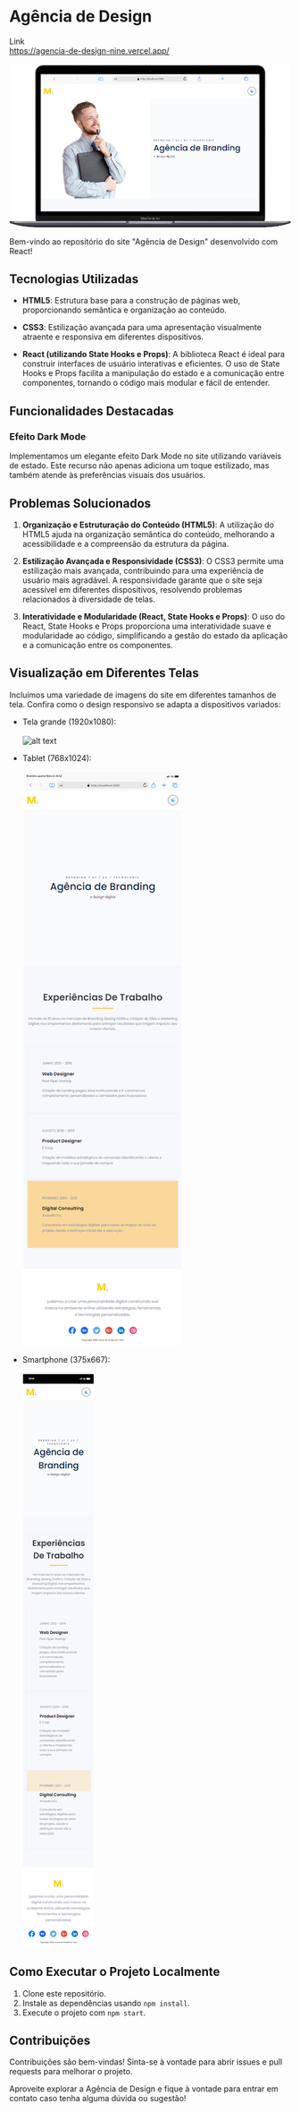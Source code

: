 # Agência de Design

Link <br>
https://agencia-de-design-nine.vercel.app/<br><br>
![alt text](<src/img mobile/mobile (2).png>)


Bem-vindo ao repositório do site "Agência de Design" desenvolvido com React!

## Tecnologias Utilizadas

- **HTML5**: Estrutura base para a construção de páginas web, proporcionando semântica e organização ao conteúdo.

- **CSS3**: Estilização avançada para uma apresentação visualmente atraente e responsiva em diferentes dispositivos.

- **React (utilizando State Hooks e Props)**: A biblioteca React é ideal para construir interfaces de usuário interativas e eficientes. O uso de State Hooks e Props facilita a manipulação do estado e a comunicação entre componentes, tornando o código mais modular e fácil de entender.

## Funcionalidades Destacadas

### Efeito Dark Mode

Implementamos um elegante efeito Dark Mode no site utilizando variáveis de estado. Este recurso não apenas adiciona um toque estilizado, mas também atende às preferências visuais dos usuários.

## Problemas Solucionados

1. **Organização e Estruturação do Conteúdo (HTML5)**: A utilização do HTML5 ajuda na organização semântica do conteúdo, melhorando a acessibilidade e a compreensão da estrutura da página.

2. **Estilização Avançada e Responsividade (CSS3)**: O CSS3 permite uma estilização mais avançada, contribuindo para uma experiência de usuário mais agradável. A responsividade garante que o site seja acessível em diferentes dispositivos, resolvendo problemas relacionados à diversidade de telas.

3. **Interatividade e Modularidade (React, State Hooks e Props)**: O uso do React, State Hooks e Props proporciona uma interatividade suave e modularidade ao código, simplificando a gestão do estado da aplicação e a comunicação entre os componentes.

## Visualização em Diferentes Telas

Incluímos uma variedade de imagens do site em diferentes tamanhos de tela. Confira como o design responsivo se adapta a dispositivos variados:

- Tela grande (1920x1080):<br><br>  ![alt text](<src/img mobile/mobile.gif>)<br>


- Tablet (768x1024):<br><br> ![alt text](<src/img mobile/mobile (1).png>)


- Smartphone (375x667):<br><br> ![alt text](<src/img mobile/mobile.png>)

## Como Executar o Projeto Localmente

1. Clone este repositório.
2. Instale as dependências usando `npm install`.
3. Execute o projeto com `npm start`.

## Contribuições

Contribuições são bem-vindas! Sinta-se à vontade para abrir issues e pull requests para melhorar o projeto.

Aproveite explorar a Agência de Design e fique à vontade para entrar em contato caso tenha alguma dúvida ou sugestão!
